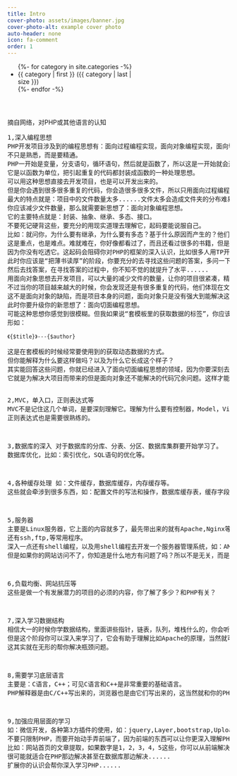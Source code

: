 ```yaml
---
title: Intro
cover-photo: assets/images/banner.jpg
cover-photo-alt: example cover photo
auto-header: none
icon: fa-comment
order: 1
---
```

<header>
	<ul style="width:54%;text-align:left">
	    {%- for category in site.categories -%}
		    <li>
		    	<span title="view all posts">{{ category | first }} ({{ category | last | size }})</span>
		    </li>
	    {%- endfor -%}
	</ul>
</header>
<p>摘自网络，对PHP或其他语言的认知</p>
<pre>
1,深入编程思想
PHP开发项目涉及到的编程思想有：面向过程编程实现，面向对象编程实现，面向切面编程思想。
不只是熟悉，而是要精通。
PHP一开始是变量，分支语句，循环语句，然后就是函数了，所以这是一开始就会遇到的编程思想：面向过程编程思想。
它是以函数为单位，把引起重复的代码都封装成函数的一种处理思想。
可以用这种思想直接去开发项目，也是可以开发出来的。
但是你会遇到很多很多重复的代码，你会造很多很多文件，所以只用面向过程编程思想去开发项目。
最大的特点就是：项目中的文件数量太多......文件太多会造成文件夹的分布难易把控，也不利于项目的维护和升级，难以做大项目，通常做个企业站差不多。
你应该减少文件数量，那么就需要新思想了：面向对象编程思想。
它的主要特点就是：封装、抽象、继承、多态、接口。
不要死记硬背这些，要充分的用现实道理去理解它，起码要能说服自己。
比如：就问你，为什么要有继承，为什么要有多态？基于什么原因而产生的？他们的长相为什么是那样子？
这是重点，也是难点。难就难在，你好像都看过了，而且还看过很多的书籍，但是用的时候好像就搭不着边。
因为你没有吃透它。这起码会阻碍你对PHP的框架的深入认识，比如很多人用TP开发项目，用Laravel开发项目，但是你是否深入研究了TP的源码？Laravel的源码？Composer是什么东西？为什么要这样？
此时你应该是“把薄书读厚”的阶段，你要充分的去寻找这些问题的答案，多问一下为什么，
然后去找答案，在寻找答案的过程中，你不知不觉的就提升了水平......
用面向对象思想去开发项目，可以大量的减少文件的数量，让你的项目很紧凑，精简，但是功能又强大，扩展性好。
不过当你的项目越来越大的时候，你会发现还是有很多重复的代码，他们体现在文件和文件之间有不可避免的重复，
这不是面向对象的缺陷，而是项目本身的问题，面向对象只是没有强大到能解决这些而已（面向过程就更不行了）。
此时你要升级你的新思想了：面向切面编程思想。
可能这种思想你感觉到很模糊。但我如果说“套模板里的获取数据的标签”，你应该就清楚了吧。
形如：
<code>
《{$title}》---{$author}
</code>
这是在套模板的时候经常要使用到的获取动态数据的方式。
但你能解释为什么要这样做吗？以及为什么它长成这个样子？
其实能回答这些问题，你就已经进入了面向切面编程思想的领域，因为你要深刻去理解模板解析引擎......
它就是为解决大项目而带来的但是面向对象还不能解决的代码冗余问题。这样才能让你的项目越来越大......

2,MVC，单入口，正则表达式等
MVC不是记住这几个单词，是要深刻理解它。理解为什么要有控制器，Model，View，以及它们各自的内容应该是什么...
正则表达式也是需要很熟练的。

3,数据库的深入
对于数据库的分库、分表、分区、数据库集群要开始学习了。
数据库优化，比如：索引优化，SQL语句的优化等。

4,各种缓存处理
如：文件缓存，数据库缓存，内存缓存等。
这些就会牵涉到很多东西，如：配置文件的写法和操作，数据库缓存表，缓存字段等。NoSQL的引入，如：Memcache,Redis,Mongodb，....

5,服务器
主要是Linux服务器，它上面的内容就多了，最先带出来的就有Apache,Nginx等web监控程序。
还有ssh,ftp,等常用程序。
深入一点还有shell编程，以及用shell编程去开发一个服务器管理系统，如：AMP，WDCP，....这些东西看似做PHP工作的你无关，
但是如果你的网站访问不了，你知道是什么地方有问题了吗？所以不是无关，而是很有关，所以不要再保留那种局限的狭隘意识了。

6,负载均衡、网站抗压等
这些是做一个有发展潜力的项目的必须的内容，你了解了多少？和PHP有关？

7,深入学习数据结构
相信大一的时候你学数据结构，里面讲些指针，链表，队列，堆栈什么的，你会听的云里雾里，而且你也不怎么用的到。
但是这个阶段你可以深入来学习了，它会有助于理解比如Apache的原理，当然就可以让你更容易和轻松使用Apache了。
这其实就在无形的帮你解决瓶颈问题。

8,需要学习底层语言
主要是：C语言，C++；可见C语言和C++是非常重要的基础语言。
PHP解释器是由C/C++写出来的，浏览器也是由它们写出来的，这当然就和你的PHP应用联系起来了。

9,加强应用层面的学习
如：微信开发，各种第3方插件的使用，如：jquery,Layer,bootstrap,Uploadify。甚至自己动手写需要的插件。
不要只限制PHP，而要开始动手弄前端了，因为前端的东西可以让你更深入理解PHP。
比如：网站首页的文章提取，如果数字是1，2，3，4，5这些，你可以从前端解决，也可以从PHP那边解决...如果要求更变态的信息展示呢？
很可能就适合在PHP那边解决甚至在数据库那边解决......
扩展你的认识会帮你深入学习PHP......
</pre>